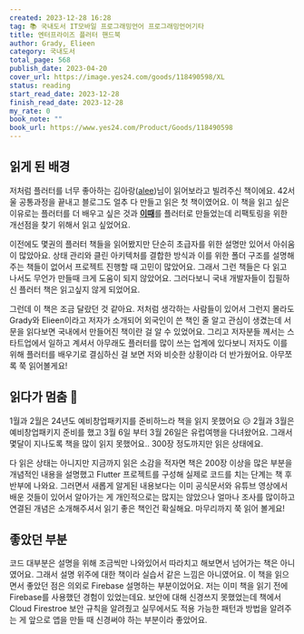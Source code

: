 ```yaml
---
created: 2023-12-28 16:28
tag: 📚 국내도서 IT모바일 프로그래밍언어 프로그래밍언어기타
title: 엔터프라이즈 플러터 핸드북
author: Grady, Elieen
category: 국내도서
total_page: 568
publish_date: 2023-04-20
cover_url: https://image.yes24.com/goods/118490598/XL
status: reading
start_read_date: 2023-12-28
finish_read_date: 2023-12-28
my_rate: 0
book_note: ""
book_url: https://www.yes24.com/Product/Goods/118490598
---
```

## 읽게 된 배경
저처럼 플러터를 너무 좋아하는 김아랑([alee](https://profile.intra.42.fr/users/alee))님이 읽어보라고 빌려주신 책이에요. 42서울 공통과정을 끝내고 블로그도 얼추 다 만들고 읽은 첫 책이였어요. 이 책을 읽고 싶은 이유로는 플러터를 더 배우고 싶은 것과 [**이때**](https://ittae.com/)를 플러터로 만들었는데 리팩토링을 위한 개선점을 찾기 위해서 읽고 싶었어요.

이전에도 몇권의 플러터 책들을 읽어봤지만 단순히 초급자를 위한 설명만 있어서 아쉬움이 많았아요. 상태 관리와 클린 아키텍처를 결합한 방식과 이를 위한 폴더 구조를 설명해주는 책들이 없어서 프로젝트 진행할 때 고민이 많았어요. 그래서 그런 책들은 다 읽고 나서도 무언가 만들때 크게 도움이 되지 않았어요. 그러다보니 국내 개발자들이 집필하신 플러터 책은 읽고싶지 않게 되었어요.

그런데 이 책은 조금 달랐던 것 같아요. 저처럼 생각하는 사람들이 있어서 그런지 몰라도 Grady와 Elieen이라고 저자가 소개되어 외국인이 쓴 책인 줄 알고 관심이 생겼는데 서문을 읽다보면 국내에서 만들어진 책이란 걸 알 수 있었어요. 그리고 저자분들 께서는 스타트업에서 일하고 계셔서 아무래도 플러터를 많이 쓰는 업계에 있다보니 저자도 이를 위해 플러터를 배우기로 결심하신 걸 보면 저와 비슷한 상황이라 더 반가웠어요. 아무쪼록 쭉 읽어볼게요!
## 읽다가 멈춤 🥲
1월과 2월은 24년도 예비창업패키지를 준비하느라 책을 읽지 못했어요 😥 2월과 3월은 예비창업패키지 준비를 했고 3월 6일 부터 3월 26일은 유럽여행을 다녀왔어요. 그래서 몇달이 지나도록 책을 많이 읽지 못했어요.. 300장 정도까지만 읽은 상태에요.

다 읽은 상태는 아니지만 지금까지 읽은 소감을 적자면 책은 200장 이상을 많은 부분을 개념적인 내용을 설명했고 Flutter 프로젝트를 구성해 실제로 코드를 치는 단계는 책 후반부에 나와요. 그러면서 새롭게 알게된 내용보다는 이미 공식문서와 유튜브 영상에서 배운 것들이 있어서 알아가는 게 개인적으로는 많지는 않았으나 얼마나 조사를 많이하고 연결된 개념은 소개해주셔서 읽기 좋은 책인건 확실해요. 마무리까지 쭉 읽어 볼게요!
## 좋았던 부분
코드 대부분은 설명을 위해 조금씩만 나와있어서 따라치고 해보면서 넘어가는 책은 아니였어요. 그래서 설명 위주에 대한 책이라 실습서 같은 느낌은 아니였어요. 이 책을 읽으면서 좋았던 점은 의외로 Firebase 설명하는 부분이었어요. 저는 이미 책을 읽기 전에 Firebase를 사용했던 경험이 있었는데요. 보안에 대해 신경쓰지 못했었는데 책에서 Cloud Firestroe 보안 규칙을 알려줬고 실무에서도 적용 가능한 패턴과 방법을 알려주는 게 앞으로 앱을 만들 때 신경써야 하는 부분이라 좋았어요.

